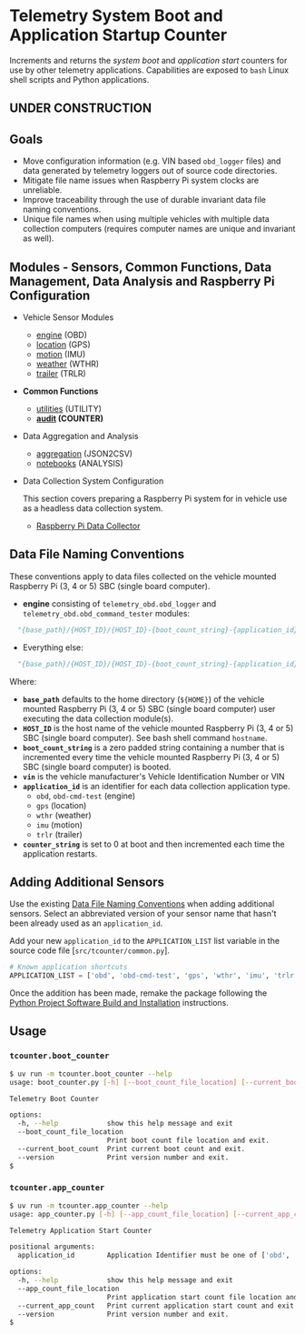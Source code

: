 # Telemetry System Boot and Application Startup Counter

Increments and returns the *system boot* and *application start* counters for use by other telemetry applications.  Capabilities are exposed to ```bash``` Linux shell scripts and Python applications.

## **UNDER CONSTRUCTION**

## Goals

- Move configuration information (e.g. VIN based ```obd_logger``` files) and data generated by telemetry loggers out of source code directories.
- Mitigate file name issues when Raspberry Pi system clocks are unreliable.
- Improve traceability through the use of durable invariant data file naming conventions.
- Unique file names when using multiple vehicles with multiple data collection computers (requires computer names are unique and invariant as well).

## Modules - Sensors, Common Functions, Data Management, Data Analysis and Raspberry Pi Configuration

- Vehicle Sensor Modules
  - [engine](./README-engine.md) (OBD)
  - [location](./README-location.md) (GPS)
  - [motion](./README-motion.md) (IMU)
  - [weather](./README-weather.md) (WTHR)
  - [trailer](./README-trailer.md) (TRLR)

- **Common Functions**
  - [utilities](./README-utility.md) (UTILITY)
  - **[audit](./README-audit.md) (COUNTER)**

- Data Aggregation and Analysis
  - [aggregation](./README-aggregation.md) (JSON2CSV)
  - [notebooks](./README-notebooks.md) (ANALYSIS)

- Data Collection System Configuration

    This section covers preparing a Raspberry Pi system for in vehicle use as a headless data collection system.

  - [Raspberry Pi Data Collector](./README-rpdc.md)

## Data File Naming Conventions

These conventions apply to data files collected on the vehicle mounted Raspberry Pi (3, 4 or 5) SBC (single board computer).

- **engine** consisting of ```telemetry_obd.obd_logger``` and ```telemetry_obd.obd_command_tester``` modules:

```python
  "{base_path}/{HOST_ID}/{HOST_ID}-{boot_count_string}-{application_id}-{vin}-{counter_string}.json"
```

- Everything else:

```python
  "{base_path}/{HOST_ID}/{HOST_ID}-{boot_count_string}-{application_id}-{counter_string}.json"
```

Where:

- **```base_path```** defaults to the home directory (```${HOME}```) of the vehicle mounted Raspberry Pi (3, 4 or 5) SBC (single board computer) user executing the data collection module(s).
- **```HOST_ID```** is the host name of the vehicle mounted Raspberry Pi (3, 4 or 5) SBC (single board computer).  See bash shell command ```hostname```.
- **```boot_count_string```** is a zero padded string containing a number that is incremented every time the vehicle mounted Raspberry Pi (3, 4 or 5) SBC (single board computer) is booted.
- **```vin```** is the vehicle manufacturer's Vehicle Identification Number or VIN
- **```application_id```** is an identifier for each data collection application type.
  - ```obd```, ```obd-cmd-test``` (engine)
  - ```gps``` (location)
  - ```wthr``` (weather)
  - ```imu``` (motion)
  - ```trlr``` (trailer)
- **```counter_string```** is set to 0 at boot and then incremented each time the application restarts.

## Adding Additional Sensors

Use the  existing [Data File Naming Conventions](#data-file-naming-conventions) when adding additional sensors.  Select an abbreviated version of your sensor name that hasn't been already used as an ```application_id```.

Add your new ```application_id``` to the ```APPLICATION_LIST``` list variable in the source code file [```src/tcounter/common.py```].

```python
# Known application shortcuts
APPLICATION_LIST = ['obd', 'obd-cmd-test', 'gps', 'wthr', 'imu', 'trlr', ]
```

Once the addition has been made, remake the package following the [Python Project Software Build and Installation](./README.md/#python-project-software-build-and-installation) instructions.

## Usage

### ```tcounter.boot_counter```

```bash
$ uv run -m tcounter.boot_counter --help
usage: boot_counter.py [-h] [--boot_count_file_location] [--current_boot_count] [--version]

Telemetry Boot Counter

options:
  -h, --help            show this help message and exit
  --boot_count_file_location
                        Print boot count file location and exit.
  --current_boot_count  Print current boot count and exit.
  --version             Print version number and exit.
$
```

### ```tcounter.app_counter```

```bash
$ uv run -m tcounter.app_counter --help
usage: app_counter.py [-h] [--app_count_file_location] [--current_app_count] [--version] application_id

Telemetry Application Start Counter

positional arguments:
  application_id        Application Identifier must be one of ['obd', 'gps', 'wthr', 'imu'].

options:
  -h, --help            show this help message and exit
  --app_count_file_location
                        Print application start count file location and exit.
  --current_app_count   Print current application start count and exit.
  --version             Print version number and exit.
$
```
